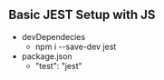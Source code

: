 ## Basic JEST Setup with JS

- devDependecies
  - npm i --save-dev jest
- package.json
  - "test": "jest"
